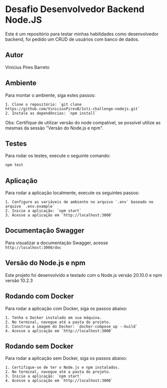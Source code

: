 # Desafio Desenvolvedor Backend Node.JS

Este é um repositório para testar minhas habilidades como desenvolvedor backend, foi pedido um CRUD de usuários com banco de dados.

## Autor

Vinicius Pires Barreto

## Ambiente

Para montar o ambiente, siga estes passos:

    1. Clone o repositório: `git clone https://github.com/ViniciusPiresB/1sti-challenge-nodejs.git`
    2. Instale as dependências: `npm install`

Obs: Certifique de utilizar versão do node compatível, se possível utilize as mesmas da sessão "Versão do Node.js e npm".

## Testes

Para rodar os testes, execute o seguinte comando:

```bash
npm test
```

## Aplicação

Para rodar a aplicação localmente, execute os seguintes passos:

    1. Configure as variáveis de ambiente no arquivo `.env` baseado no arquivo `.env.example`
    2. Inicie a aplicação: `npm start`
    3. Acesse a aplicação em `http://localhost:3000`

## Documentação Swagger

Para visualizar a documentação Swagger, acesse `http://localhost:3000/doc`

## Versão do Node.js e npm

Este projeto foi desenvolvido e testado com o Node.js versão 20.10.0 e npm versão 10.2.3

## Rodando com Docker

Para rodar a aplicação com Docker, siga os passos abaixo:

    1. Tenha o Docker instalado em sua máquina.
    2. No terminal, navegue até a pasta do projeto.
    3. Construa a imagem do Docker: `docker-compose up --build`
    4. Acesse a aplicação em `http://localhost:3000`

## Rodando sem Docker

Para rodar a aplicação sem Docker, siga os passos abaixo:

    1. Certifique-se de ter o Node.js e npm instalados.
    2. No terminal, navegue até a pasta do projeto.
    3. Inicie a aplicação: `npm start`
    4. Acesse a aplicação em `http://localhost:3000`
